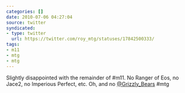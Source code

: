 ```yaml
---
categories: []
date: 2010-07-06 04:27:04
source: twitter
syndicated:
- type: twitter
  url: https://twitter.com/roy_mtg/statuses/17842500333/
tags:
- m11
- mtg
- mtg
---
```


Slightly disappointed with the remainder of #m11. No Ranger of Eos, no Jace2, no Imperious Perfect, etc. Oh, and no [@Grizzly_Bears](https://twitter.com/Grizzly_Bears/)  #mtg